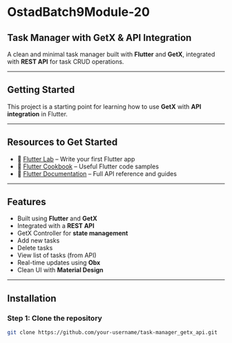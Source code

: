 #  OstadBatch9Module-20  
##  Task Manager with GetX & API Integration

A clean and minimal task manager built with **Flutter** and **GetX**, integrated with **REST API** for task CRUD operations.

---

##  Getting Started

This project is a starting point for learning how to use **GetX** with **API integration** in Flutter.

---

##  Resources to Get Started

- 🔗 [Flutter Lab](https://docs.flutter.dev/get-started/codelab) – Write your first Flutter app  
- 📖 [Flutter Cookbook](https://docs.flutter.dev/cookbook) – Useful Flutter code samples  
- 📘 [Flutter Documentation](https://docs.flutter.dev/) – Full API reference and guides

---

##  Features

-  Built using **Flutter** and **GetX**
-  Integrated with a **REST API** 
-  GetX Controller for **state management**
-  Add new tasks
-  Delete tasks
-  View list of tasks (from API)
-  Real-time updates using **Obx**
-  Clean UI with **Material Design**

---

##  Installation

### Step 1: Clone the repository
```bash
git clone https://github.com/your-username/task-manager_getx_api.git
